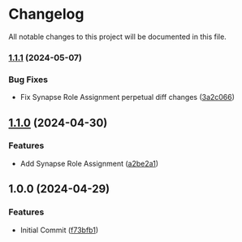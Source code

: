 # Changelog

All notable changes to this project will be documented in this file.

### [1.1.1](https://github.com/fdmsantos/terraform-azurerm-synapse/compare/v1.1.0...v1.1.1) (2024-05-07)


### Bug Fixes

* Fix Synapse Role Assignment perpetual diff changes ([3a2c066](https://github.com/fdmsantos/terraform-azurerm-synapse/commit/3a2c066014ec6ab4ea5f436f54e308e9da1bcb11))

## [1.1.0](https://github.com/fdmsantos/terraform-azurerm-synapse/compare/v1.0.0...v1.1.0) (2024-04-30)


### Features

* Add Synapse Role Assignment ([a2be2a1](https://github.com/fdmsantos/terraform-azurerm-synapse/commit/a2be2a1e620a4a870c52244fb174e87557ae9ac8))

## 1.0.0 (2024-04-29)


### Features

* Initial Commit ([f73bfb1](https://github.com/fdmsantos/terraform-azurerm-synapse/commit/f73bfb1ae5dd29a67a641731b8cf0a638762cec4))
